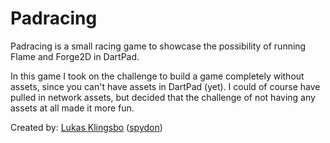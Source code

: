 # Padracing

Padracing is a small racing game to showcase the possibility of running
Flame and Forge2D in DartPad.

In this game I took on the challenge to build a game completely without
assets, since you can't have assets in DartPad (yet).
I could of course have pulled in network assets, but decided that the
challenge of not having any assets at all made it more fun.

Created by: [Lukas Klingsbo](https://twitter.com/spyd0n)
([spydon](https://github.com/spydon))
